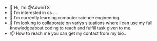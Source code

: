 - 👋 Hi, I’m @AdwinTS
- 👀 I’m interested in cs ...
- 🌱 I’m currently learning computer science engineering.
- 💞️ I’m looking to collaborate on variys situations where i can use my full knowledgeabout coding to reach and fulfill task given to me.
- 📫 How to reach me you can get my contact from my bio..

<!---
AdwinTS/AdwinTS is a ✨ special ✨ repository because its `README.md` (this file) appears on your GitHub profile.
You can click the Preview link to take a look at your changes.
--->
